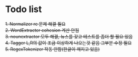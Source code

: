 # Todo list

~~1. Normalizer re 문제 해결 필요~~  
~~2. WordExtracter cohesion 계산 안됨~~    
~~3. nounextractor 모두 해결, 뉴스를 갖고 테스트를 좀더 할 필요 있음~~  
~~4. Tagger L,R의 값이 조금 이상하게 나오는것 같음 그부분 수정 필요~~  
~~5. RegexTokenizer 작동 안함(한글이 깨지고 있음)~~
